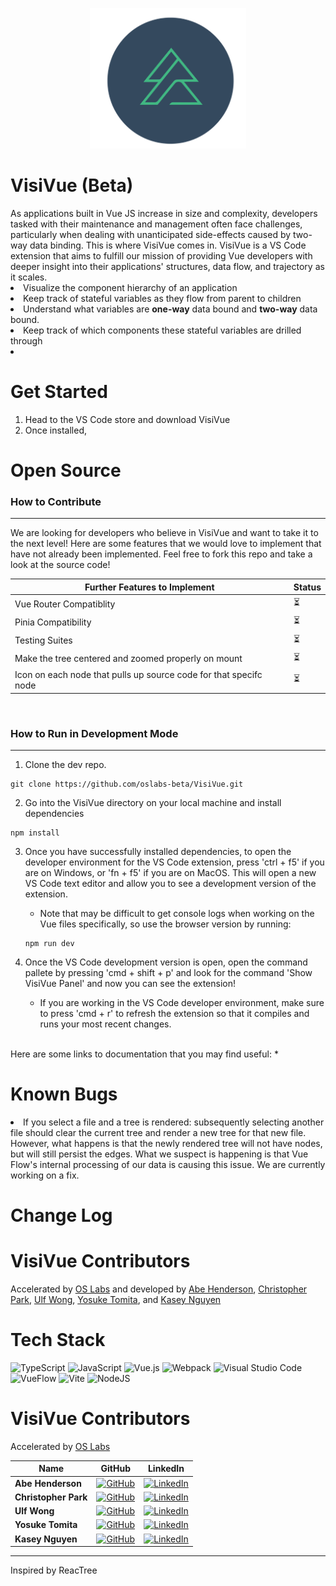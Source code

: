 <p align=center>
    <img width="250" src="logo/logo.png" alt='VisiVue Logo'>
<p>
<h1>VisiVue (Beta)</h1>
As applications built in Vue JS increase in size and complexity, developers tasked with their maintenance and management often face challenges, particularly when dealing with unanticipated side-effects caused by two-way data binding. This is where VisiVue comes in. VisiVue is a VS Code extension that aims to fulfill our mission of providing Vue developers with deeper insight into their applications' structures, data flow, and trajectory as it scales.

<li>Visualize the component hierarchy of an application</li>   
<li>Keep track of stateful variables as they flow from parent to children</li>
<li>Understand what variables are <strong>one-way</strong> data bound and <strong>two-way</strong> data bound.</li>  
<li>Keep track of which components these stateful variables are drilled through</li> 
<li></li> 

<h1>Get Started</h1>

1. Head to the VS Code store and download VisiVue
2. Once installed, 

<h1>Open Source</h1>

<h3>How to Contribute</h3>

---------------------
We are looking for developers who believe in VisiVue and want to take it to the next level! Here are some features that we would love to implement that have not already been implemented. Feel free to fork this repo and take a look at the source code!
 
| Further Features to Implement | Status |
| ------- | ------ |
| Vue Router Compatiblity | ⏳ |
| Pinia Compatibility | ⏳ |
| Testing Suites | ⏳ |
| Make the tree centered and zoomed properly on mount | ⏳ |
| Icon on each node that pulls up source code for that specifc node | ⏳ |


<br>
<h3>How to Run in Development Mode</h3>

---------------------

1. Clone the dev repo.
``` 
git clone https://github.com/oslabs-beta/VisiVue.git
```
2. Go into the VisiVue directory on your local machine and install dependencies
```
npm install
```
3. Once you have successfully installed dependencies, to open the developer environment for the VS Code extension, press 'ctrl + f5' if you are on Windows, or 'fn + f5' if you are on MacOS. This will open a new VS Code text editor and allow you to see a development version of the extension.

    - Note that may be difficult to get console logs when working on the Vue files specifically, so use the browser version by running:
    ```
    npm run dev
    ```
4. Once the VS Code development version is open, open the command pallete by pressing 'cmd + shift + p' and look for the command 'Show VisiVue Panel' and now you can see the extension!

    - If you are working in the VS Code developer environment, make sure to press 'cmd + r' to refresh the extension so that it compiles and runs your most recent changes.

<br>
Here are some links to documentation that you may find useful:
* 
<br>
<h1>Known Bugs</h1>
<li>
If you select a file and a tree is rendered: subsequently selecting another file  should clear the current tree and render a new tree for that new file. However, what happens is that the newly rendered tree will not have nodes, but will still persist the edges. What we suspect is happening is that Vue Flow's internal processing of our data is causing this issue. We are currently working on a fix.
</li>
<h1>Change Log</h1>
<h1>VisiVue Contributors</h1>
<p dir="auto">Accelerated by <a href="https://github.com/open-source-labs">OS Labs</a> and developed by <a href="https://github.com/a-hend">Abe Henderson</a>, <a href="https://github.com/ChristopherPark3">Christopher Park</a>, <a href="https://github.com/hkulf41">Ulf Wong</a>, <a href="https://github.com/yosuketomita">Yosuke Tomita</a>, and <a href="https://github.com/kaseydn">Kasey Nguyen</a>

<h1>Tech Stack</h1>

![TypeScript](https://img.shields.io/badge/typescript-%23007ACC.svg?style=for-the-badge&logo=typescript&logoColor=white)
![JavaScript](https://img.shields.io/badge/javascript-%23323330.svg?style=for-the-badge&logo=javascript&logoColor=%23F7DF1E)
![Vue.js](https://img.shields.io/badge/vuejs-%2335495e.svg?style=for-the-badge&logo=vuedotjs&logoColor=%234FC08D)
![Webpack](https://img.shields.io/badge/webpack-%238DD6F9.svg?style=for-the-badge&logo=webpack&logoColor=black)
![Visual Studio Code](https://img.shields.io/badge/Visual%20Studio%20Code-0078d7.svg?style=for-the-badge&logo=visual-studio-code&logoColor=white)
![VueFlow](https://img.shields.io/badge/Vue%20Flow-%2335495e.svg?style=for-the-badge&logo=vuedotjs&logoColor=%234FC08D)
![Vite](https://img.shields.io/badge/vite-%23646CFF.svg?style=for-the-badge&logo=vite&logoColor=white)
![NodeJS](https://img.shields.io/badge/node.js-6DA55F?style=for-the-badge&logo=node.js&logoColor=white)

<h1>VisiVue Contributors</h1>
<p dir="auto">Accelerated by <a href="https://github.com/open-source-labs">OS Labs</a></p>
<table>
<thead>
<tr>
<th>Name</th>
<th>GitHub</th>
<th>LinkedIn</th>
</tr>
</thead>
<tbody>
<tr>
<td><strong>Abe Henderson</strong></td>
<td><a href="https://github.com/a-hend"><img src="https://camo.githubusercontent.com/f6d50128cb007f85916b7a899da5d94f654dce35a37331c8d28573aef46f4274/68747470733a2f2f696d672e736869656c64732e696f2f62616467652f6769746875622d2532333132313031312e7376673f7374796c653d666f722d7468652d6261646765266c6f676f3d676974687562266c6f676f436f6c6f723d7768697465" alt="GitHub" data-canonical-src="https://img.shields.io/badge/github-%23121011.svg?style=for-the-badge&amp;logo=github&amp;logoColor=white" style="max-width: 100%;"></a></td>
<td><a href="https://www.linkedin.com/in/abe-henderson-367638139/" rel="nofollow"><img src="https://camo.githubusercontent.com/7e1a1a039c75a7c4d2a91d7f97bf0a1c2adcf7cb49b7dbbfc02963a4f9fdaca4/68747470733a2f2f696d672e736869656c64732e696f2f62616467652f6c696e6b6564696e2d2532333030373742352e7376673f7374796c653d666f722d7468652d6261646765266c6f676f3d6c696e6b6564696e266c6f676f436f6c6f723d7768697465" alt="LinkedIn" data-canonical-src="https://img.shields.io/badge/linkedin-%230077B5.svg?style=for-the-badge&amp;logo=linkedin&amp;logoColor=white" style="max-width: 100%;"></a></td>
</tr>
<tr>
<td><strong>Christopher Park</strong></td>
<td><a href="https://github.com/ChristopherPark3"><img src="https://camo.githubusercontent.com/f6d50128cb007f85916b7a899da5d94f654dce35a37331c8d28573aef46f4274/68747470733a2f2f696d672e736869656c64732e696f2f62616467652f6769746875622d2532333132313031312e7376673f7374796c653d666f722d7468652d6261646765266c6f676f3d676974687562266c6f676f436f6c6f723d7768697465" alt="GitHub" data-canonical-src="https://img.shields.io/badge/github-%23121011.svg?style=for-the-badge&amp;logo=github&amp;logoColor=white" style="max-width: 100%;"></a></td>
<td><a href="https://www.linkedin.com/in/christopherjcpark/" rel="nofollow"><img src="https://camo.githubusercontent.com/7e1a1a039c75a7c4d2a91d7f97bf0a1c2adcf7cb49b7dbbfc02963a4f9fdaca4/68747470733a2f2f696d672e736869656c64732e696f2f62616467652f6c696e6b6564696e2d2532333030373742352e7376673f7374796c653d666f722d7468652d6261646765266c6f676f3d6c696e6b6564696e266c6f676f436f6c6f723d7768697465" alt="LinkedIn" data-canonical-src="https://img.shields.io/badge/linkedin-%230077B5.svg?style=for-the-badge&amp;logo=linkedin&amp;logoColor=white" style="max-width: 100%;"></a></td>
</tr>
<tr>
<td><strong>Ulf Wong</strong></td>
<td><a href="https://github.com/hkulf41"><img src="https://camo.githubusercontent.com/f6d50128cb007f85916b7a899da5d94f654dce35a37331c8d28573aef46f4274/68747470733a2f2f696d672e736869656c64732e696f2f62616467652f6769746875622d2532333132313031312e7376673f7374796c653d666f722d7468652d6261646765266c6f676f3d676974687562266c6f676f436f6c6f723d7768697465" alt="GitHub" data-canonical-src="https://img.shields.io/badge/github-%23121011.svg?style=for-the-badge&amp;logo=github&amp;logoColor=white" style="max-width: 100%;"></a></td>
<td><a href="https://www.linkedin.com/in/ulf-wong/" rel="nofollow"><img src="https://camo.githubusercontent.com/7e1a1a039c75a7c4d2a91d7f97bf0a1c2adcf7cb49b7dbbfc02963a4f9fdaca4/68747470733a2f2f696d672e736869656c64732e696f2f62616467652f6c696e6b6564696e2d2532333030373742352e7376673f7374796c653d666f722d7468652d6261646765266c6f676f3d6c696e6b6564696e266c6f676f436f6c6f723d7768697465" alt="LinkedIn" data-canonical-src="https://img.shields.io/badge/linkedin-%230077B5.svg?style=for-the-badge&amp;logo=linkedin&amp;logoColor=white" style="max-width: 100%;"></a></td>
</tr>
<tr>
<td><strong>Yosuke Tomita</strong></td>
<td><a href="https://github.com/yosuketomita"><img src="https://camo.githubusercontent.com/f6d50128cb007f85916b7a899da5d94f654dce35a37331c8d28573aef46f4274/68747470733a2f2f696d672e736869656c64732e696f2f62616467652f6769746875622d2532333132313031312e7376673f7374796c653d666f722d7468652d6261646765266c6f676f3d676974687562266c6f676f436f6c6f723d7768697465" alt="GitHub" data-canonical-src="https://img.shields.io/badge/github-%23121011.svg?style=for-the-badge&amp;logo=github&amp;logoColor=white" style="max-width: 100%;"></a></td>
<td><a href="https://www.linkedin.com/in/yosuke-tomita-58617a82/" rel="nofollow"><img src="https://camo.githubusercontent.com/7e1a1a039c75a7c4d2a91d7f97bf0a1c2adcf7cb49b7dbbfc02963a4f9fdaca4/68747470733a2f2f696d672e736869656c64732e696f2f62616467652f6c696e6b6564696e2d2532333030373742352e7376673f7374796c653d666f722d7468652d6261646765266c6f676f3d6c696e6b6564696e266c6f676f436f6c6f723d7768697465" alt="LinkedIn" data-canonical-src="https://img.shields.io/badge/linkedin-%230077B5.svg?style=for-the-badge&amp;logo=linkedin&amp;logoColor=white" style="max-width: 100%;"></a></td>
</tr>
<tr>
<td><strong>Kasey Nguyen</strong></td>
<td><a href="https://github.com/kaseydn"><img src="https://camo.githubusercontent.com/f6d50128cb007f85916b7a899da5d94f654dce35a37331c8d28573aef46f4274/68747470733a2f2f696d672e736869656c64732e696f2f62616467652f6769746875622d2532333132313031312e7376673f7374796c653d666f722d7468652d6261646765266c6f676f3d676974687562266c6f676f436f6c6f723d7768697465" alt="GitHub" data-canonical-src="https://img.shields.io/badge/github-%23121011.svg?style=for-the-badge&amp;logo=github&amp;logoColor=white" style="max-width: 100%;"></a></td>
<td><a href="https://www.linkedin.com/in/kaseynguyen0527/" rel="nofollow"><img src="https://camo.githubusercontent.com/7e1a1a039c75a7c4d2a91d7f97bf0a1c2adcf7cb49b7dbbfc02963a4f9fdaca4/68747470733a2f2f696d672e736869656c64732e696f2f62616467652f6c696e6b6564696e2d2532333030373742352e7376673f7374796c653d666f722d7468652d6261646765266c6f676f3d6c696e6b6564696e266c6f676f436f6c6f723d7768697465" alt="LinkedIn" data-canonical-src="https://img.shields.io/badge/linkedin-%230077B5.svg?style=for-the-badge&amp;logo=linkedin&amp;logoColor=white" style="max-width: 100%;"></a></td>
</tr>
</tbody>
</table>

---

Inspired by <a src="https://github.com/oslabs-beta/ReacTree">ReacTree</a>



